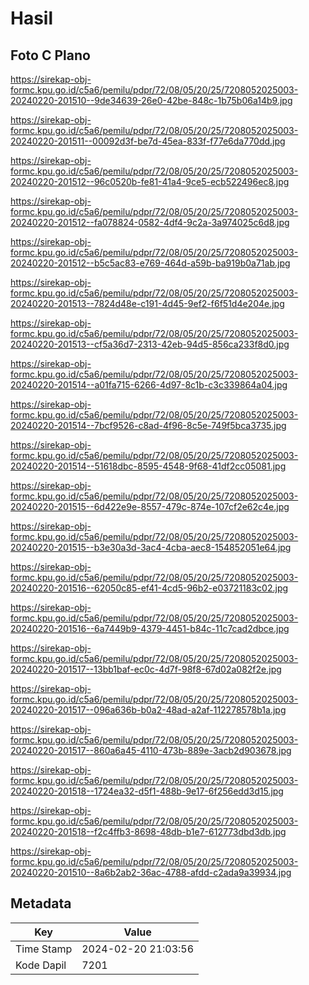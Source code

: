 # Hasil

## Foto C Plano

https://sirekap-obj-formc.kpu.go.id/c5a6/pemilu/pdpr/72/08/05/20/25/7208052025003-20240220-201510--9de34639-26e0-42be-848c-1b75b06a14b9.jpg

https://sirekap-obj-formc.kpu.go.id/c5a6/pemilu/pdpr/72/08/05/20/25/7208052025003-20240220-201511--00092d3f-be7d-45ea-833f-f77e6da770dd.jpg

https://sirekap-obj-formc.kpu.go.id/c5a6/pemilu/pdpr/72/08/05/20/25/7208052025003-20240220-201512--96c0520b-fe81-41a4-9ce5-ecb522496ec8.jpg

https://sirekap-obj-formc.kpu.go.id/c5a6/pemilu/pdpr/72/08/05/20/25/7208052025003-20240220-201512--fa078824-0582-4df4-9c2a-3a974025c6d8.jpg

https://sirekap-obj-formc.kpu.go.id/c5a6/pemilu/pdpr/72/08/05/20/25/7208052025003-20240220-201512--b5c5ac83-e769-464d-a59b-ba919b0a71ab.jpg

https://sirekap-obj-formc.kpu.go.id/c5a6/pemilu/pdpr/72/08/05/20/25/7208052025003-20240220-201513--7824d48e-c191-4d45-9ef2-f6f51d4e204e.jpg

https://sirekap-obj-formc.kpu.go.id/c5a6/pemilu/pdpr/72/08/05/20/25/7208052025003-20240220-201513--cf5a36d7-2313-42eb-94d5-856ca233f8d0.jpg

https://sirekap-obj-formc.kpu.go.id/c5a6/pemilu/pdpr/72/08/05/20/25/7208052025003-20240220-201514--a01fa715-6266-4d97-8c1b-c3c339864a04.jpg

https://sirekap-obj-formc.kpu.go.id/c5a6/pemilu/pdpr/72/08/05/20/25/7208052025003-20240220-201514--7bcf9526-c8ad-4f96-8c5e-749f5bca3735.jpg

https://sirekap-obj-formc.kpu.go.id/c5a6/pemilu/pdpr/72/08/05/20/25/7208052025003-20240220-201514--51618dbc-8595-4548-9f68-41df2cc05081.jpg

https://sirekap-obj-formc.kpu.go.id/c5a6/pemilu/pdpr/72/08/05/20/25/7208052025003-20240220-201515--6d422e9e-8557-479c-874e-107cf2e62c4e.jpg

https://sirekap-obj-formc.kpu.go.id/c5a6/pemilu/pdpr/72/08/05/20/25/7208052025003-20240220-201515--b3e30a3d-3ac4-4cba-aec8-154852051e64.jpg

https://sirekap-obj-formc.kpu.go.id/c5a6/pemilu/pdpr/72/08/05/20/25/7208052025003-20240220-201516--62050c85-ef41-4cd5-96b2-e03721183c02.jpg

https://sirekap-obj-formc.kpu.go.id/c5a6/pemilu/pdpr/72/08/05/20/25/7208052025003-20240220-201516--6a7449b9-4379-4451-b84c-11c7cad2dbce.jpg

https://sirekap-obj-formc.kpu.go.id/c5a6/pemilu/pdpr/72/08/05/20/25/7208052025003-20240220-201517--13bb1baf-ec0c-4d7f-98f8-67d02a082f2e.jpg

https://sirekap-obj-formc.kpu.go.id/c5a6/pemilu/pdpr/72/08/05/20/25/7208052025003-20240220-201517--096a636b-b0a2-48ad-a2af-112278578b1a.jpg

https://sirekap-obj-formc.kpu.go.id/c5a6/pemilu/pdpr/72/08/05/20/25/7208052025003-20240220-201517--860a6a45-4110-473b-889e-3acb2d903678.jpg

https://sirekap-obj-formc.kpu.go.id/c5a6/pemilu/pdpr/72/08/05/20/25/7208052025003-20240220-201518--1724ea32-d5f1-488b-9e17-6f256edd3d15.jpg

https://sirekap-obj-formc.kpu.go.id/c5a6/pemilu/pdpr/72/08/05/20/25/7208052025003-20240220-201518--f2c4ffb3-8698-48db-b1e7-612773dbd3db.jpg

https://sirekap-obj-formc.kpu.go.id/c5a6/pemilu/pdpr/72/08/05/20/25/7208052025003-20240220-201510--8a6b2ab2-36ac-4788-afdd-c2ada9a39934.jpg


## Metadata

| Key        | Value               |
| ---------- | ------------------- |
| Time Stamp | 2024-02-20 21:03:56 |
| Kode Dapil | 7201                |



